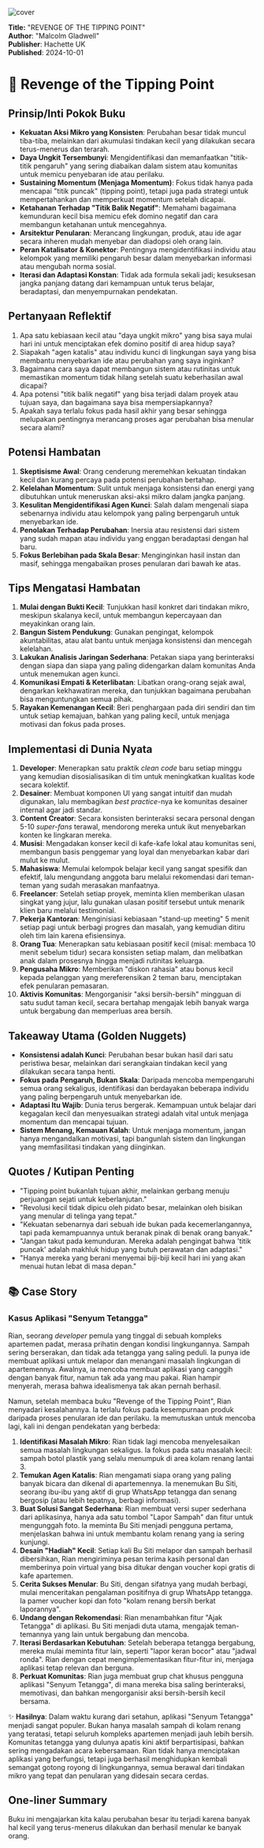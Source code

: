 
![cover](https://books.google.com/books/content?id=CwkKEQAAQBAJ&printsec=frontcover&img=1&zoom=1&edge=curl&source=gbs_api)



**Title:** "REVENGE OF THE TIPPING POINT"  
**Author**: "Malcolm Gladwell"  
**Publisher**: Hachette UK  
**Published**: 2024-10-01  

# 📖 Revenge of the Tipping Point

## Prinsip/Inti Pokok Buku
-   **Kekuatan Aksi Mikro yang Konsisten**: Perubahan besar tidak muncul tiba-tiba, melainkan dari akumulasi tindakan kecil yang dilakukan secara terus-menerus dan terarah.
-   **Daya Ungkit Tersembunyi**: Mengidentifikasi dan memanfaatkan "titik-titik pengaruh" yang sering diabaikan dalam sistem atau komunitas untuk memicu penyebaran ide atau perilaku.
-   **Sustaining Momentum (Menjaga Momentum)**: Fokus tidak hanya pada mencapai "titik puncak" (tipping point), tetapi juga pada strategi untuk mempertahankan dan memperkuat momentum setelah dicapai.
-   **Ketahanan Terhadap "Titik Balik Negatif"**: Memahami bagaimana kemunduran kecil bisa memicu efek domino negatif dan cara membangun ketahanan untuk mencegahnya.
-   **Arsitektur Penularan**: Merancang lingkungan, produk, atau ide agar secara inheren mudah menyebar dan diadopsi oleh orang lain.
-   **Peran Katalisator & Konektor**: Pentingnya mengidentifikasi individu atau kelompok yang memiliki pengaruh besar dalam menyebarkan informasi atau mengubah norma sosial.
-   **Iterasi dan Adaptasi Konstan**: Tidak ada formula sekali jadi; kesuksesan jangka panjang datang dari kemampuan untuk terus belajar, beradaptasi, dan menyempurnakan pendekatan.

## Pertanyaan Reflektif
1.  Apa satu kebiasaan kecil atau "daya ungkit mikro" yang bisa saya mulai hari ini untuk menciptakan efek domino positif di area hidup saya?
2.  Siapakah "agen katalis" atau individu kunci di lingkungan saya yang bisa membantu menyebarkan ide atau perubahan yang saya inginkan?
3.  Bagaimana cara saya dapat membangun sistem atau rutinitas untuk memastikan momentum tidak hilang setelah suatu keberhasilan awal dicapai?
4.  Apa potensi "titik balik negatif" yang bisa terjadi dalam proyek atau tujuan saya, dan bagaimana saya bisa mempersiapkannya?
5.  Apakah saya terlalu fokus pada hasil akhir yang besar sehingga melupakan pentingnya merancang proses agar perubahan bisa menular secara alami?

## Potensi Hambatan
1.  **Skeptisisme Awal**: Orang cenderung meremehkan kekuatan tindakan kecil dan kurang percaya pada potensi perubahan bertahap.
2.  **Kelelahan Momentum**: Sulit untuk menjaga konsistensi dan energi yang dibutuhkan untuk meneruskan aksi-aksi mikro dalam jangka panjang.
3.  **Kesulitan Mengidentifikasi Agen Kunci**: Salah dalam mengenali siapa sebenarnya individu atau kelompok yang paling berpengaruh untuk menyebarkan ide.
4.  **Penolakan Terhadap Perubahan**: Inersia atau resistensi dari sistem yang sudah mapan atau individu yang enggan beradaptasi dengan hal baru.
5.  **Fokus Berlebihan pada Skala Besar**: Menginginkan hasil instan dan masif, sehingga mengabaikan proses penularan dari bawah ke atas.

## Tips Mengatasi Hambatan
1.  **Mulai dengan Bukti Kecil**: Tunjukkan hasil konkret dari tindakan mikro, meskipun skalanya kecil, untuk membangun kepercayaan dan meyakinkan orang lain.
2.  **Bangun Sistem Pendukung**: Gunakan pengingat, kelompok akuntabilitas, atau alat bantu untuk menjaga konsistensi dan mencegah kelelahan.
3.  **Lakukan Analisis Jaringan Sederhana**: Petakan siapa yang berinteraksi dengan siapa dan siapa yang paling didengarkan dalam komunitas Anda untuk menemukan agen kunci.
4.  **Komunikasi Empati & Keterlibatan**: Libatkan orang-orang sejak awal, dengarkan kekhawatiran mereka, dan tunjukkan bagaimana perubahan bisa menguntungkan semua pihak.
5.  **Rayakan Kemenangan Kecil**: Beri penghargaan pada diri sendiri dan tim untuk setiap kemajuan, bahkan yang paling kecil, untuk menjaga motivasi dan fokus pada proses.

## Implementasi di Dunia Nyata
1.  **Developer**: Menerapkan satu praktik *clean code* baru setiap minggu yang kemudian disosialisasikan di tim untuk meningkatkan kualitas kode secara kolektif.
2.  **Desainer**: Membuat komponen UI yang sangat intuitif dan mudah digunakan, lalu membagikan *best practice*-nya ke komunitas desainer internal agar jadi standar.
3.  **Content Creator**: Secara konsisten berinteraksi secara personal dengan 5-10 *super-fans* terawal, mendorong mereka untuk ikut menyebarkan konten ke lingkaran mereka.
4.  **Musisi**: Mengadakan konser kecil di kafe-kafe lokal atau komunitas seni, membangun basis penggemar yang loyal dan menyebarkan kabar dari mulut ke mulut.
5.  **Mahasiswa**: Memulai kelompok belajar kecil yang sangat spesifik dan efektif, lalu mengundang anggota baru melalui rekomendasi dari teman-teman yang sudah merasakan manfaatnya.
6.  **Freelancer**: Setelah setiap proyek, meminta klien memberikan ulasan singkat yang jujur, lalu gunakan ulasan positif tersebut untuk menarik klien baru melalui testimonial.
7.  **Pekerja Kantoran**: Menginisiasi kebiasaan "stand-up meeting" 5 menit setiap pagi untuk berbagi progres dan masalah, yang kemudian ditiru oleh tim lain karena efisiensinya.
8.  **Orang Tua**: Menerapkan satu kebiasaan positif kecil (misal: membaca 10 menit sebelum tidur) secara konsisten setiap malam, dan melibatkan anak dalam prosesnya hingga menjadi rutinitas keluarga.
9.  **Pengusaha Mikro**: Memberikan "diskon rahasia" atau bonus kecil kepada pelanggan yang mereferensikan 2 teman baru, menciptakan efek penularan pemasaran.
10. **Aktivis Komunitas**: Mengorganisir "aksi bersih-bersih" mingguan di satu sudut taman kecil, secara bertahap mengajak lebih banyak warga untuk bergabung dan memperluas area bersih.

## Takeaway Utama (Golden Nuggets)

-   **Konsistensi adalah Kunci**: Perubahan besar bukan hasil dari satu peristiwa besar, melainkan dari serangkaian tindakan kecil yang dilakukan secara tanpa henti.
-   **Fokus pada Pengaruh, Bukan Skala**: Daripada mencoba mempengaruhi semua orang sekaligus, identifikasi dan berdayakan beberapa individu yang paling berpengaruh untuk menyebarkan ide.
-   **Adaptasi Itu Wajib**: Dunia terus bergerak. Kemampuan untuk belajar dari kegagalan kecil dan menyesuaikan strategi adalah vital untuk menjaga momentum dan mencapai tujuan.
-   **Sistem Menang, Kemauan Kalah**: Untuk menjaga momentum, jangan hanya mengandalkan motivasi, tapi bangunlah sistem dan lingkungan yang memfasilitasi tindakan yang diinginkan.

## Quotes / Kutipan Penting

-   "Tipping point bukanlah tujuan akhir, melainkan gerbang menuju perjuangan sejati untuk keberlanjutan."
-   "Revolusi kecil tidak dipicu oleh pidato besar, melainkan oleh bisikan yang menular di telinga yang tepat."
-   "Kekuatan sebenarnya dari sebuah ide bukan pada kecemerlangannya, tapi pada kemampuannya untuk beranak pinak di benak orang banyak."
-   "Jangan takut pada kemunduran. Mereka adalah pengingat bahwa 'titik puncak' adalah makhluk hidup yang butuh perawatan dan adaptasi."
-   "Hanya mereka yang berani menyemai biji-biji kecil hari ini yang akan menuai hutan lebat di masa depan."

## 📚 Case Story

### Kasus Aplikasi "Senyum Tetangga"

Rian, seorang *developer* pemula yang tinggal di sebuah kompleks apartemen padat, merasa prihatin dengan kondisi lingkungannya. Sampah sering berserakan, dan tidak ada tetangga yang saling peduli. Ia punya ide membuat aplikasi untuk melapor dan menangani masalah lingkungan di apartemennya. Awalnya, ia mencoba membuat aplikasi yang canggih dengan banyak fitur, namun tak ada yang mau pakai. Rian hampir menyerah, merasa bahwa idealismenya tak akan pernah berhasil.

Namun, setelah membaca buku "Revenge of the Tipping Point", Rian menyadari kesalahannya. Ia terlalu fokus pada kesempurnaan produk daripada proses penularan ide dan perilaku. Ia memutuskan untuk mencoba lagi, kali ini dengan pendekatan yang berbeda:

1.  **Identifikasi Masalah Mikro**: Rian tidak lagi mencoba menyelesaikan semua masalah lingkungan sekaligus. Ia fokus pada satu masalah kecil: sampah botol plastik yang selalu menumpuk di area kolam renang lantai 3.
2.  **Temukan Agen Katalis**: Rian mengamati siapa orang yang paling banyak bicara dan dikenal di apartemennya. Ia menemukan Bu Siti, seorang ibu-ibu yang aktif di grup WhatsApp tetangga dan senang bergosip (atau lebih tepatnya, berbagi informasi).
3.  **Buat Solusi Sangat Sederhana**: Rian membuat versi super sederhana dari aplikasinya, hanya ada satu tombol "Lapor Sampah" dan fitur untuk mengunggah foto. Ia meminta Bu Siti menjadi pengguna pertama, menjelaskan bahwa ini untuk membantu kolam renang yang ia sering kunjungi.
4.  **Desain "Hadiah" Kecil**: Setiap kali Bu Siti melapor dan sampah berhasil dibersihkan, Rian mengiriminya pesan terima kasih personal dan memberinya poin virtual yang bisa ditukar dengan voucher kopi gratis di kafe apartemen.
5.  **Cerita Sukses Menular**: Bu Siti, dengan sifatnya yang mudah berbagi, mulai menceritakan pengalaman positifnya di grup WhatsApp tetangga. Ia pamer voucher kopi dan foto "kolam renang bersih berkat laporannya".
6.  **Undang dengan Rekomendasi**: Rian menambahkan fitur "Ajak Tetangga" di aplikasi. Bu Siti menjadi duta utama, mengajak teman-temannya yang lain untuk bergabung dan mencoba.
7.  **Iterasi Berdasarkan Kebutuhan**: Setelah beberapa tetangga bergabung, mereka mulai meminta fitur lain, seperti "lapor keran bocor" atau "jadwal ronda". Rian dengan cepat mengimplementasikan fitur-fitur ini, menjaga aplikasi tetap relevan dan berguna.
8.  **Perkuat Komunitas**: Rian juga membuat grup chat khusus pengguna aplikasi "Senyum Tetangga", di mana mereka bisa saling berinteraksi, memotivasi, dan bahkan mengorganisir aksi bersih-bersih kecil bersama.

✨ **Hasilnya**: Dalam waktu kurang dari setahun, aplikasi "Senyum Tetangga" menjadi sangat populer. Bukan hanya masalah sampah di kolam renang yang teratasi, tetapi seluruh kompleks apartemen menjadi jauh lebih bersih. Komunitas tetangga yang dulunya apatis kini aktif berpartisipasi, bahkan sering mengadakan acara kebersamaan. Rian tidak hanya menciptakan aplikasi yang berfungsi, tetapi juga berhasil menghidupkan kembali semangat gotong royong di lingkungannya, semua berawal dari tindakan mikro yang tepat dan penularan yang didesain secara cerdas.

## One-liner Summary
Buku ini mengajarkan kita kalau perubahan besar itu terjadi karena banyak hal kecil yang terus-menerus dilakukan dan berhasil menular ke banyak orang.
